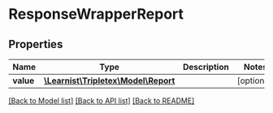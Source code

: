 # ResponseWrapperReport

## Properties
Name | Type | Description | Notes
------------ | ------------- | ------------- | -------------
**value** | [**\Learnist\Tripletex\Model\Report**](Report.md) |  | [optional] 

[[Back to Model list]](../../README.md#documentation-for-models) [[Back to API list]](../../README.md#documentation-for-api-endpoints) [[Back to README]](../../README.md)

